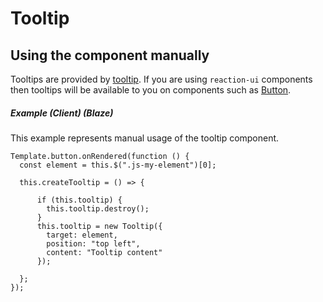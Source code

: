 # Tooltip

## Using the component manually

Tooltips are provided by [tooltip](http://github.hubspot.com/tooltip/docs/welcome/). If you are using `reaction-ui` components then tooltips will be available to you on components such as [Button](#button).

##### Example (Client) (Blaze)

This example represents manual usage of the tooltip component.

```
Template.button.onRendered(function () {
  const element = this.$(".js-my-element")[0];

  this.createTooltip = () => {

      if (this.tooltip) {
        this.tooltip.destroy();
      }
      this.tooltip = new Tooltip({
        target: element,
        position: "top left",
        content: "Tooltip content"
      });

  };
});
```
